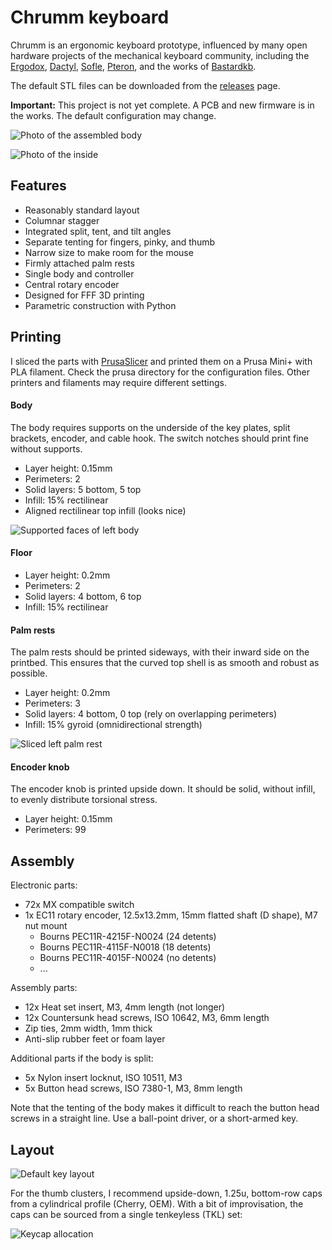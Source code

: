 Chrumm keyboard
===============

Chrumm is an ergonomic keyboard prototype, influenced by many
open hardware projects of the mechanical keyboard community,
including the [Ergodox], [Dactyl], [Sofle], [Pteron],
and the works of [Bastardkb].

The default STL files can be downloaded from the [releases] page.

**Important:** This project is not yet complete.
A PCB and new firmware is in the works.
The default configuration may change.

![Photo of the assembled body](images/body-outside.jpg)

![Photo of the inside](images/body-inside.jpg)

[Ergodox]: https://www.ergodox.io/
[Dactyl]: https://github.com/adereth/dactyl-keyboard
[Sofle]: https://github.com/josefadamcik/SofleKeyboard
[Pteron]: https://github.com/FSund/pteron-keyboard
[Bastardkb]: https://bastardkb.com/
[releases]: https://github.com/sevmeyer/chrumm-keyboard/releases
[firmware]: https://github.com/sevmeyer/chrumm-firmware


Features
--------

- Reasonably standard layout
- Columnar stagger
- Integrated split, tent, and tilt angles
- Separate tenting for fingers, pinky, and thumb
- Narrow size to make room for the mouse
- Firmly attached palm rests
- Single body and controller
- Central rotary encoder
- Designed for FFF 3D printing
- Parametric construction with Python


Printing
--------

I sliced the parts with [PrusaSlicer] and printed them on
a Prusa Mini+ with PLA filament. Check the prusa directory
for the configuration files. Other printers and filaments
may require different settings.

[PrusaSlicer]: https://www.prusa3d.com/prusaslicer/


#### Body

The body requires supports on the underside of the key plates,
split brackets, encoder, and cable hook. The switch notches
should print fine without supports.

- Layer height: 0.15mm
- Perimeters: 2
- Solid layers: 5 bottom, 5 top
- Infill: 15% rectilinear
- Aligned rectilinear top infill (looks nice)

![Supported faces of left body](images/slicer-body.png)


#### Floor

- Layer height: 0.2mm
- Perimeters: 2
- Solid layers: 4 bottom, 6 top
- Infill: 15% rectilinear


#### Palm rests

The palm rests should be printed sideways, with their inward
side on the printbed. This ensures that the curved top shell
is as smooth and robust as possible.

- Layer height: 0.2mm
- Perimeters: 3
- Solid layers: 4 bottom, 0 top (rely on overlapping perimeters)
- Infill: 15% gyroid (omnidirectional strength)

![Sliced left palm rest](images/slicer-palm.png)


#### Encoder knob

The encoder knob is printed upside down. It should be solid,
without infill, to evenly distribute torsional stress.

- Layer height: 0.15mm
- Perimeters: 99


Assembly
--------

Electronic parts:

- 72x MX compatible switch
- 1x EC11 rotary encoder, 12.5x13.2mm, 15mm flatted shaft (D shape), M7 nut mount
    - Bourns PEC11R-4215F-N0024  (24 detents)
    - Bourns PEC11R-4115F-N0018  (18 detents)
    - Bourns PEC11R-4015F-N0024  (no detents)
    - ...

Assembly parts:

- 12x Heat set insert, M3, 4mm length (not longer)
- 12x Countersunk head screws, ISO 10642, M3, 6mm length
- Zip ties, 2mm width, 1mm thick
- Anti-slip rubber feet or foam layer

Additional parts if the body is split:

- 5x Nylon insert locknut, ISO 10511, M3
- 5x Button head screws, ISO 7380-1, M3, 8mm length

Note that the tenting of the body makes it difficult
to reach the button head screws in a straight line.
Use a ball-point driver, or a short-armed key.


Layout
------

![Default key layout](images/layout-default.svg)

For the thumb clusters, I recommend upside-down, 1.25u,
bottom-row caps from a cylindrical profile (Cherry, OEM).
With a bit of improvisation, the caps can be sourced from
a single tenkeyless (TKL) set:

![Keycap allocation](images/layout-caps.svg)
